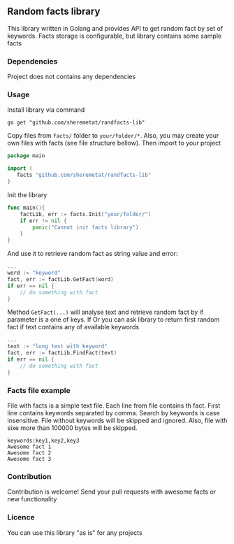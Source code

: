 ## Random facts library

This library written in Golang and provides API to get random fact by set of keywords. Facts storage is configurable, but library contains some sample facts

### Dependencies

Project does not contains any dependencies

### Usage

Install library via command

    go get "github.com/sheremetat/randfacts-lib" 
    
Copy files from `facts/` folder to `your/folder/*`. Also, you may create your own files with facts (see file structure bellow). Then import to your project
```go
package main

import (
   facts "github.com/sheremetat/randfacts-lib"
}
```
Init the library

```go
func main(){
    factLib, err := facts.Init("your/folder/")
    if err != nil {
        panic("Cannot init facts library")
    }
}
```

And use it to retrieve random fact as string value and error:

```go
...
word := "keyword"
fact, err := factLib.GetFact(word)
if err == nil {
    // do something with fact
}
```
Method `GetFact(...)` will analyse text and retrieve random fact by if parameter is a one of keys. If 
Or you can ask library to return first random fact if text contains any of available keywords

```go
...
text := "long text with keyword"
fact, err := factLib.FindFact(text)
if err == nil {
    // do something with fact
}
``` 
### Facts file example

File with facts is a simple text file. Each line from file contains th fact.
First line contains keywords separated by comma. Search by keywords is case insensitive. File without keywords will be skipped and ignored. Also, file with sixe more than 100000 bytes will be skipped.

```
keywords:key1,key2,key3
Awesome fact 1
Awesome fact 2
Awesome fact 3
```

### Contribution

Contribution is welcome! Send your pull requests with awesome facts or new functionality

### Licence

You can use this library "as is" for any projects